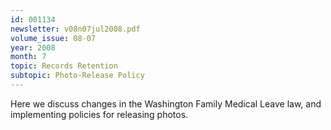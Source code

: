 ```yaml
---
id: 001134
newsletter: v08n07jul2008.pdf
volume_issue: 08-07
year: 2008
month: 7
topic: Records Retention
subtopic: Photo-Release Policy
---
```


Here we discuss changes in the Washington Family Medical Leave law, and implementing policies for releasing photos.